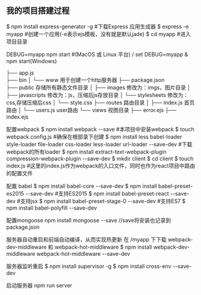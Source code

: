 ## 我的项目搭建过程


$ npm install express-generator -g #下载Express 应用生成器
$ express -e myapp   #创建一个应用(-e表示ejs模板，没有就是默认jade)
$ cd myapp #进入项目目录
 
 DEBUG=myapp npm start #(MacOS 或 Linux 平台) / set DEBUG=myapp & npm start(Windows) 

├── app.js    
├── bin
│   └── www           用于创建一个http服务器
├── package.json      
├── public            存储所有静态文件目录
│   ├── images        修改为：imgs，图片目录
│   ├── javascripts   修改为：js，压缩后js存放目录
│   └── stylesheets   修改为：css,存储压缩后css
│       └── style.css
├── routes            路由目录
│   ├── index.js      首页路由
│   └── users.js      user路由
└── views             视图目录
    ├── error.ejs
    ├── index.ejs


配置webpack
$ npm install webpack --save  #本项目中安装webpack
$ touch webpack.config.js  #确保在根部录下创建
$ npm install less babel-loader style-loader file-loader css-loader less-loader url-loader --save-dev #下载webpack的所有loader
$ npm install extract-text-webpack-plugin compression-webpack-plugin --save-dev
$ mkdir client
$ cd client
$ touch index.js #这里的index.js作为webpack的入口文件，同时也作为react项目中路由的配置文件

配置 babel
$ npm install babel-core --save-dev
$ npm install babel-preset-es2015 --save-dev  #支持ES2015
$ npm install babel-preset-react --save-dev #支持jsx
$ npm install babel-preset-stage-0 --save-dev #支持ES7
$ npm install babel-polyfill --save-dev 

配置mongoose
npm install mongoose --save //save将安装也记录到package.json

服务器自动重启和前端自动编译，从而实现热更新
在 /myapp 下下载 webpack-dev-middleware 和 webpack-hot-middleware
$ npm install webpack-dev-middleware webpack-hot-middleware --save-dev 

服务器监听重启
$ npm install supervisor -g
$ npm install cross-env --save-dev 

启动服务器
npm run server

